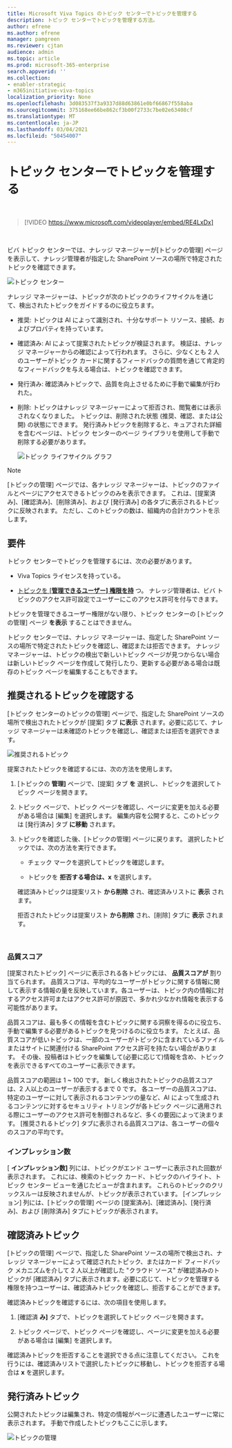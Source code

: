 ```yaml
---
title: Microsoft Viva Topics のトピック センターでトピックを管理する
description: トピック センターでトピックを管理する方法。
author: efrene
ms.author: efrene
manager: pamgreen
ms.reviewer: cjtan
audience: admin
ms.topic: article
ms.prod: microsoft-365-enterprise
search.appverid: ''
ms.collection:
- enabler-strategic
- m365initiative-viva-topics
localization_priority: None
ms.openlocfilehash: 3d083537f3a9337d88d63861e0bf66867f558aba
ms.sourcegitcommit: 375168ee66be862cf3b00f2733c7be02e63408cf
ms.translationtype: MT
ms.contentlocale: ja-JP
ms.lasthandoff: 03/04/2021
ms.locfileid: "50454007"
---
```

# <a name="manage-topics-in-the-topic-center"></a>トピック センターでトピックを管理する 

</br>

> [!VIDEO https://www.microsoft.com/videoplayer/embed/RE4LxDx]  

</br>


ビバ トピック センターでは、ナレッジ マネージャーが[トピックの管理] ページを表示して、ナレッジ管理者が指定した SharePoint ソースの場所で特定されたトピックを確認できます。  

   ![トピック センター](../media/knowledge-management/topic-center.png) </br> 



ナレッジ マネージャーは、トピックが次のトピックのライフサイクルを通じて、検出されたトピックをガイドするのに役立ちます。

- 推奨: トピックは AI によって識別され、十分なサポート リソース、接続、およびプロパティを持っています。
- 確認済み: AI によって提案されたトピックが検証されます。 検証は、ナレッジ マネージャーからの確認によって行われます。 さらに、少なくとも 2 人のユーザーがトピック カードに関するフィードバックの質問を通じて肯定的なフィードバックを与える場合は、トピックを確認できます。
- 発行済み: 確認済みトピックで、品質を向上させるために手動で編集が行われた。
- 削除: トピックはナレッジ マネージャーによって拒否され、閲覧者には表示されなくなりました。 トピックは、削除された状態 (推奨、確認、または公開) の状態にできます。 発行済みトピックを削除すると、キュアされた詳細を含むページは、トピック センターのページ ライブラリを使用して手動で削除する必要があります。

   ![トピック ライフサイクル グラフ](../media/knowledge-management/topic-lifecycle.png) </br> 

> [!Note] 
> [トピックの管理] ページでは、各ナレッジ マネージャーは、トピックのファイルとページにアクセスできるトピックのみを表示できます。 これは、[提案済み]、[確認済み]、[削除済み]、および [発行済み] の各タブに表示されるトピックに反映されます。 ただし、このトピックの数は、組織内の合計カウントを示します。

## <a name="requirements"></a>要件

トピック センターでトピックを管理するには、次の必要があります。
- Viva Topics ライセンスを持っている。

- [トピックを [**管理できるユーザー] 権限を持**](https://docs.microsoft.com/microsoft-365/knowledge/topic-experiences-user-permissions) つ。 ナレッジ管理者は、ビバ トピックのアクセス許可設定でユーザーにこのアクセス許可を付与できます。 

トピックを管理できるユーザー権限がない限り、トピック センターの [トピックの管理] ページ **を表示** することはできません。

トピック センターでは、ナレッジ マネージャーは、指定した SharePoint ソースの場所で特定されたトピックを確認し、確認または拒否できます。 ナレッジ マネージャーは、トピックの検出で新しいトピック ページが見つからない場合は新しいトピック ページを作成して発行したり、更新する必要がある場合は既存のトピック ページを編集することもできます。


## <a name="review-suggested-topics"></a>推奨されるトピックを確認する

[トピック センターのトピックの管理] ページで、指定した SharePoint ソースの場所で検出されたトピックが [提案] タブ **に表示** されます。必要に応じて、ナレッジ マネージャーは未確認のトピックを確認し、確認または拒否を選択できます。

   ![推奨されるトピック](../media/knowledge-management/quality-score.png) </br> 

提案されたトピックを確認するには、次の方法を使用します。

1. [トピックの **管理]** ページで、[提案] タブ **を** 選択し、トピックを選択してトピック ページを開きます。</br>

2. トピック ページで、トピック ページを確認し、ページに変更を加える必要がある場合は [編集] を選択します。 編集内容を公開すると、このトピックは [発行済み] タブ **に移動** されます。

3. トピックを確認した後、[トピックの管理] ページに戻ります。 選択したトピックでは、次の方法を実行できます。

   - チェック マークを選択してトピックを確認します。
    
   - トピックを **拒否する場合は、x** を選択します。

    確認済みトピックは提案リスト **から削除** され、確認済みリストに **表示** されます。

    拒否されたトピックは提案リスト **から削除** され、[削除] タブに **表示** されます。

   </br> 

### <a name="quality-score"></a>品質スコア

[提案されたトピック] ページに表示される各トピックには、 <b>品質スコアが</b> 割り当てられます。 品質スコアは、平均的なユーザーがトピックに関する情報に関して表示する情報の量を反映しています。各ユーザーは、トピック内の情報に対するアクセス許可またはアクセス許可が原因で、多かれ少なかれ情報を表示する可能性があります。 

品質スコアは、最も多くの情報を含むトピックに関する洞察を得るのに役立ち、手動で編集する必要があるトピックを見つけるのに役立ちます。  たとえば、品質スコアが低いトピックは、一部のユーザーがトピックに含まれているファイルまたはサイトに関連付ける SharePoint アクセス許可を持たない場合があります。 その後、投稿者はトピックを編集して(必要に応じて)情報を含め、トピックを表示できるすべてのユーザーに表示できます。

品質スコアの範囲は 1 ~ 100 です。 新しく検出されたトピックの品質スコアは、2 人以上のユーザーが表示するまで 0 です。 各ユーザーの品質スコアは、特定のユーザーに対して表示されるコンテンツの量など、AI によって生成されるコンテンツに対するセキュリティ トリミングが各トピック ページに適用される際にユーザーのアクセス許可を制御されるなど、多くの要因によって決まります。 [推奨されるトピック] タブに表示される品質スコアは、各ユーザーの個々のスコアの平均です。

### <a name="impressions"></a>インプレッション数

[ <b>インプレッション数]</b> 列には、トピックがエンド ユーザーに表示された回数が表示されます。 これには、検索のトピック カード、トピックのハイライト、トピック センター ビューを通じたビューが含まれます。 これらのトピックのクリックスルーは反映されませんが、トピックが表示されています。 [インプレッション] 列には、[トピックの管理] ページの [提案済み]、[確認済み]、[発行済み]、および [削除済み] タブにトピックが表示されます。


## <a name="confirmed-topics"></a>確認済みトピック

[トピックの管理] ページで、指定した SharePoint ソースの場所で検出され、ナレッジ マネージャーによって確認されたトピック、またはカード フィードバック メカニズムを介して 2 人以上が確認した "クラウド ソース" が確認済みのトピックが [確認済み] タブに表示されます。必要に応じて、トピックを管理する権限を持つユーザーは、確認済みトピックを確認し、拒否することができます。

確認済みトピックを確認するには、次の項目を使用します。

1. [確認済 **み]** タブで、トピックを選択してトピック ページを開きます。</br>

2. トピック ページで、トピック ページを確認し、ページに変更を加える必要がある場合は [編集] を選択します。

確認済みトピックを拒否することを選択できる点に注意してください。  これを行うには、確認済みリストで選択したトピックに移動し、トピックを拒否する場合は **x** を選択します。

## <a name="published-topics"></a>発行済みトピック
公開されたトピックは編集され、特定の情報がページに遭遇したユーザーに常に表示されます。 手動で作成したトピックもここに示します。

   ![トピックの管理](../media/knowledge-management/manage-topics-new.png) </br> 




